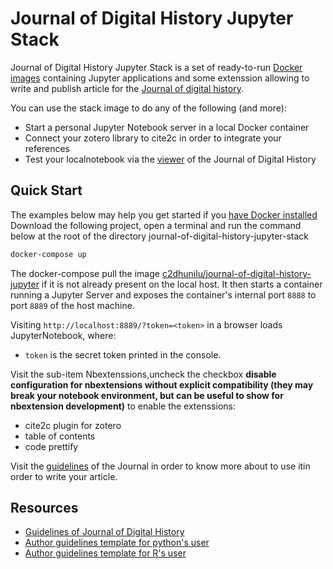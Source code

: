 # Journal of Digital History Jupyter Stack

Journal of Digital History Jupyter Stack is a set of ready-to-run [Docker images](https://hub.docker.com/r/c2dhunilu/journal-of-digital-history-jupyter) containing Jupyter applications and some extenssion allowing to write and publish article for the [Journal of digital history](https://journalofdigitalhistory.org/).

You can use the stack image to do any of the following (and more):

- Start a personal Jupyter Notebook server in a local Docker container
- Connect your zotero library to cite2c in order to integrate your references
- Test your localnotebook via the [viewer](https://journalofdigitalhistory.org/en/notebook-viewer-form) of the Journal of Digital History

## Quick Start

The examples below may help you get started if you [have Docker installed](https://docs.docker.com/install/)
Download the following project, open a terminal and run the command below at the root of the directory journal-of-digital-history-jupyter-stack

```bash
docker-compose up
```

The docker-compose pull the image [c2dhunilu/journal-of-digital-history-jupyter](https://hub.docker.com/r/c2dhunilu/journal-of-digital-history-jupyter) if it is not already present on the local host.
It then starts a container running a Jupyter Server and exposes the container's internal port `8888` to port `8889` of the host machine.

Visiting `http://localhost:8889/?token=<token>` in a browser loads JupyterNotebook,
where:

- `token` is the secret token printed in the console.

Visit the sub-item Nbextenssions,uncheck the checkbox **disable configuration for nbextensions without explicit compatibility (they may break your notebook environment, but can be useful to show for nbextension development)** to enable the extenssions:

- cite2c plugin for zotero
- table of contents
- code prettify

Visit the [guidelines](https://journalofdigitalhistory.org/en/guidelines?idx=15&layer=narrative&lh=1075&pidx=15&pl=narrative&y=251) of the Journal in order to know more about to use itin order to write your article.

## Resources

- [Guidelines of Journal of Digital History](https://journalofdigitalhistory.org/en/guidelines)
- [Author guidelines template for python's user](https://github.com/C2DH/template_repo_JDH)
- [Author guidelines template for R's user](https://github.com/C2DH/template_repo_JDH_R)

